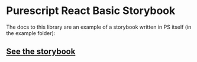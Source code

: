 # Purescript React Basic Storybook

The docs to this library are an example of a storybook written in PS itself (in the example folder): 
## [See the storybook](https://6361654082cc659cc6303ca4-ucjknohqcs.chromatic.com/?path=/docs/introduction-readme--docs)
